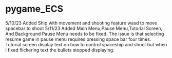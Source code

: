 # pygame_ECS
5/10/23
Added Ship with movement and shooting feature 
wasd to move spacebar to shoot
5/11/23 
Added Main Menu,Pause Menu,Tutorial Screen, And Background
Pause Menu needs to be fixed. The issue is that selecting resume game in pause menu requires pressing space bar four times. Tutorial screen display text on how to control spaceship and shoot but when i fixed flickering text the bullets stopped displaying. 
